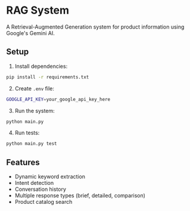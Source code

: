 # RAG System

A Retrieval-Augmented Generation system for product information using Google's Gemini AI.

## Setup

1. Install dependencies:
```bash
pip install -r requirements.txt
```

2. Create `.env` file:
```bash
GOOGLE_API_KEY=your_google_api_key_here
```

3. Run the system:
```bash
python main.py
```

4. Run tests:
```bash
python main.py test
```

## Features

- Dynamic keyword extraction
- Intent detection
- Conversation history
- Multiple response types (brief, detailed, comparison)
- Product catalog search